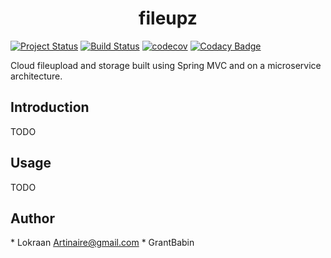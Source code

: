 <h1 align="center"> fileupz </h1>

[![Project Status](http://www.repostatus.org/badges/latest/active.svg)](http://www.repostatus.org/#active)
[![Build Status](https://travis-ci.org/GrantBabin/FileUpz.svg?branch=master)](https://travis-ci.org/GrantBabin/FileUpz)
[![codecov](https://codecov.io/gh/Lokraan/fileupz/branch/master/graph/badge.svg)](https://codecov.io/gh/Lokraan/fileupz)
[![Codacy Badge](https://api.codacy.com/project/badge/Grade/eb0bc23f22e14bc088ef8aba4585ffec)](https://www.codacy.com/app/Lokraan/FileUpz?utm_source=github.com&amp;utm_medium=referral&amp;utm_content=GrantBabin/FileUpz&amp;utm_campaign=Badge_Grade)

Cloud fileupload and storage built using Spring MVC and on a microservice architecture.

<h2>Introduction</h2>

TODO

<h2>Usage</h2>

TODO

<h2>Author</h2>
  * Lokraan <a href="mailto:Artinaire@gmail.com">Artinaire@gmail.com</a>
  * GrantBabin
